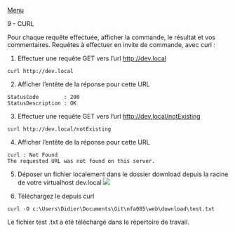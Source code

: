 [Menu](../menu.md)

9 - CURL  

Pour chaque requête effectuée, afficher la commande, le résultat et vos commentaires. Requêtes à effectuer en invite de commande, avec curl : 

1. Effectuer une requête GET vers l’url http://dev.local
```
curl http://dev.local
```

2. Afficher l’entête de la réponse pour cette URL
```
StatusCode        : 200
StatusDescription : OK
```

3. Effectuer une requête GET vers l’url http://dev.local/notExisting
```
curl http://dev.local/notExisting
```

4. Afficher l’entête de la réponse pour cette URL
```
curl : Not Found
The requested URL was not found on this server.
```
5. Déposer un fichier localement dans le dossier download depuis la racine de votre virtualhost dev.local
   ![](images/depot_fichier.png)

6. Téléchargez le depuis curl
```
curl -O c:\Users\Didier\Documents\Git\nfa085\web\download\test.txt
```
Le fichier test .txt a été téléchargé dans le répertoire de travail. 